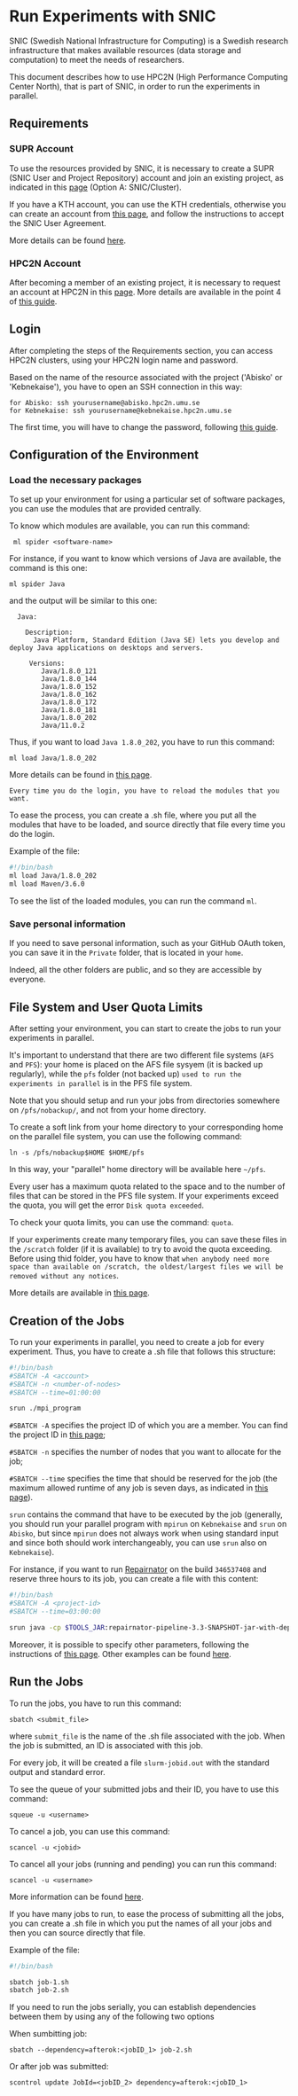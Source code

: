 # Run Experiments with SNIC

SNIC (Swedish National Infrastructure for Computing) is a Swedish research infrastructure that makes available resources (data storage and computation) to meet the needs of researchers.

This document describes how to use HPC2N (High Performance Computing Center North), that is part of SNIC, in order to run the experiments in parallel.

## Requirements

### SUPR Account

To use the resources provided by SNIC, it is necessary to create a SUPR (SNIC User and Project Repository) account and join an existing project, as indicated in this [page](compute.md) (Option A: SNIC/Cluster).

If you have a KTH account, you can use the KTH credentials, otherwise you can create an account from [this page](https://supr.snic.se/person/register/new/?), and follow the instructions to accept the SNIC User Agreement.

More details can be found [here](https://www.hpc2n.umu.se/account/users).

### HPC2N Account

After becoming a member of an existing project, it is necessary to request an account at HPC2N in this [page](https://supr.snic.se/account/). More details are available in the point 4 of [this guide](https://www.hpc2n.umu.se/account/users).

## Login

After completing the steps of the Requirements section, you can access HPC2N clusters, using your HPC2N login name and password.

Based on the name of the resource associated with the project ('Abisko' or 'Kebnekaise'), you have to open an SSH connection in this way:

```
for Abisko: ssh yourusername@abisko.hpc2n.umu.se
for Kebnekaise: ssh yourusername@kebnekaise.hpc2n.umu.se
```

The first time, you will have to change the password, following [this guide](https://www.hpc2n.umu.se/documentation/access-and-accounts/login-password#first-login).

## Configuration of the Environment

### Load the necessary packages

To set up your environment for using a particular set of software packages, you can use the modules that are provided centrally.

To know which modules are available, you can run this command:

```
 ml spider <software-name>
 ```

For instance, if you want to know which versions of Java are available, the command is this one:

```
ml spider Java
```

and the output will be similar to this one:

```
  Java:

    Description:
      Java Platform, Standard Edition (Java SE) lets you develop and deploy Java applications on desktops and servers. 

     Versions:
        Java/1.8.0_121
        Java/1.8.0_144
        Java/1.8.0_152
        Java/1.8.0_162
        Java/1.8.0_172
        Java/1.8.0_181
        Java/1.8.0_202
        Java/11.0.2
```

Thus, if you want to load `Java 1.8.0_202`, you have to run this command:

```
ml load Java/1.8.0_202
```

More details can be found in [this page](https://www.hpc2n.umu.se/documentation/environment/lmod).

`Every time you do the login, you have to reload the modules that you want.`

To ease the process, you can create a .sh file, where you put all the modules that have to be loaded, and source directly that file every time you do the login.

Example of the file:

```sh
#!/bin/bash
ml load Java/1.8.0_202
ml load Maven/3.6.0
```

To see the list of the loaded modules, you can run the command `ml`.

### Save personal information

If you need to save personal information, such as your GitHub OAuth token, you can save it in the `Private` folder, that is located in your `home`.

Indeed, all the other folders are public, and so they are accessible by everyone.

## File System and User Quota Limits

After setting your environment, you can start to create the jobs to run your experiments in parallel.

It's important to understand that there are two different file systems (`AFS` and `PFS`): your home is placed on the AFS file sysyem (it is backed up regularly), while the `pfs` folder (not backed up) `used to run the experiments in parallel` is in the PFS file system.

Note that you should setup and run your jobs from directories somewhere on `/pfs/nobackup/`, and not from your home directory.

To create a soft link from your home directory to your corresponding home on the parallel file system, you can use the following command:

```
ln -s /pfs/nobackup$HOME $HOME/pfs
```

In this way, your "parallel" home directory will be available here `~/pfs`.

Every user has a maximum quota related to the space and to the number of files that can be stored in the PFS file system. If your experiments exceed the quota, you will get the error `Disk quota exceeded`.

To check your quota limits, you can use the command: `quota`.

If your experiments create many temporary files, you can save these files in the `/scratch` folder (if it is available) to try to avoid the quota exceeding. Before using thid folder, you have to know that `when anybody need more space than available on /scratch, the oldest/largest files we will be removed without any notices`.

More details are available in [this page](https://www.hpc2n.umu.se/documentation/filesystems/overview).

## Creation of the Jobs

To run your experiments in parallel, you need to create a job for every experiment. Thus, you have to create a .sh file that follows this structure:

```sh
#!/bin/bash
#SBATCH -A <account>
#SBATCH -n <number-of-nodes>
#SBATCH --time=01:00:00

srun ./mpi_program 
```

`#SBATCH -A` specifies the project ID of which you are a member. You can find the project ID in [this page](https://supr.snic.se/project/);

`#SBATCH -n` specifies the number of nodes that you want to allocate for the job;

`#SBATCH --time` specifies the time that should be reserved for the job (the maximum allowed runtime of any job is seven days, as indicated in [this page](https://www.hpc2n.umu.se/documentation/batchsystem/slurm-submit-file-design#runtime)).

`srun` contains the command that have to be executed by the job (generally, you should run your parallel program with `mpirun` on `Kebnekaise` and `srun` on `Abisko`, but since `mpirun` does not always work when using standard input and since both should work interchangeably, you can use `srun` also on `Kebnekaise`).

For instance, if you want to run [Repairnator](https://github.com/eclipse/repairnator) on the build `346537408` and reserve three hours to its job, you can create a file with this content:

```sh
#!/bin/bash
#SBATCH -A <project-id>
#SBATCH --time=03:00:00

srun java -cp $TOOLS_JAR:repairnator-pipeline-3.3-SNAPSHOT-jar-with-dependencies.jar fr.inria.spirals.repairnator.pipeline.Launcher --ghOauth $GITHUB_TOKEN --workspace /scratch/<username>/workspace --repairTools AstorJKali -b 346537408`
```

Moreover, it is possible to specify other parameters, following the instructions of [this page](https://www.hpc2n.umu.se/quickstart). Other examples can be found [here](https://www.hpc2n.umu.se/documentation/batchsystem/basic-submit-example-scripts).

## Run the Jobs

To run the jobs, you have to run this command:

```
sbatch <submit_file>
```

where `submit_file` is the name of the .sh file associated with the job. When the job is submitted, an ID is associated with this job.

For every job, it will be created a file `slurm-jobid.out` with the standard output and standard error.

To see the queue of your submitted jobs and their ID, you have to use this command:

```
squeue -u <username>
```

To cancel a job, you can use this command:

```
scancel -u <jobid>
```

To cancel all your jobs (running and pending) you can run this command:

```
scancel -u <username>
```

More information can be found [here](https://www.hpc2n.umu.se/batchsystem).

If you have many jobs to run, to ease the process of submitting all the jobs, you can create a .sh file in which you put the names of all your jobs and then you can source directly that file.

Example of the file:

```sh
#!/bin/bash

sbatch job-1.sh
sbatch job-2.sh
```

If you need to run the jobs serially, you can establish dependencies between them by using any of the following two options

When sumbitting job:
```
sbatch --dependency=afterok:<jobID_1> job-2.sh
```

Or after job was submitted:
```
scontrol update JobId=<jobID_2> dependency=afterok:<jobID_1>
```
